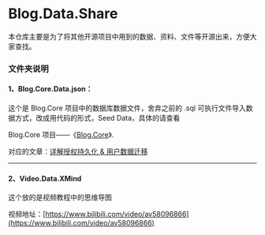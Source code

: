 # Blog.Data.Share

本仓库主要是为了将其他开源项目中用到的数据、资料、文件等开源出来，方便大家查找。

### 文件夹说明

#### 1、Blog.Core.Data.json：

这个是 Blog.Core 项目中的数据库数据文件，舍弃之前的 .sql 可执行文件导入数据方式，改成用代码的形式，Seed Data，具体的请查看

Blog.Core 项目——《[Blog.Core](https://github.com/anjoy8/Blog.Core)》.

对应的文章：[详解授权持久化 & 用户数据迁移](https://www.cnblogs.com/laozhang-is-phi/p/10660403.html)

**********************

#### 2、Video.Data.XMind

这个放的是视频教程中的思维导图

视频地址：[https://www.bilibili.com/video/av58096866](https://www.bilibili.com/video/av58096866)
